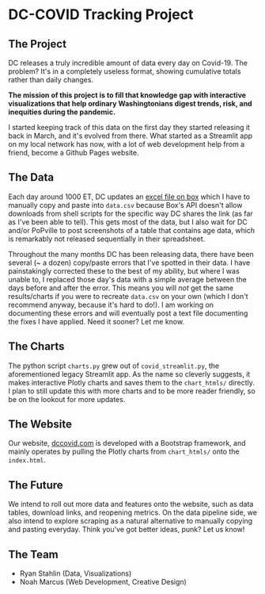 # DC-COVID Tracking Project
## The Project
DC releases a truly incredible amount of data every day on Covid-19. The problem? It's in a completely useless format, showing cumulative totals rather than daily changes. 

**The mission of this project is to fill that knowledge gap with interactive visualizations that help ordinary Washingtonians digest trends, risk, and inequities during the pandemic.**

I started keeping track of this data on the first day they started releasing it back in March, and it's evolved from there. What started as a Streamlit app on my local network has now, with a lot of web development help from a friend, become a Github Pages website.

## The Data
Each day around 1000 ET, DC updates an [excel file on box](https://dcgov.app.box.com/v/DCHealthStatisticsData) which I have to manually copy and paste into `data.csv` because Box's API doesn't allow downloads from shell scripts for the specific way DC shares the link (as far as I've been able to tell). This gets most of the data, but I also wait for DC and/or PoPville to post screenshots of a table that contains age data, which is remarkably not released sequentially in their spreadsheet.

Throughout the many months DC has been releasing data, there have been several (~ a dozen) copy/paste errors that I've spotted in their data. I have painstakingly corrected these to the best of my ability, but where I was unable to, I replaced those day's data with a simple average between the days before and after the error. This means you will *not* get the same results/charts if you were to recreate `data.csv` on your own (which I don't recommend anyway, because it's hard to do!). I am working on documenting these errors and will eventually post a text file documenting the fixes I have applied. Need it sooner? Let me know.

## The Charts
The python script `charts.py` grew out of `covid_streamlit.py`, the aforementioned legacy Streamlit app. As the name so cleverly suggests, it makes interactive Plotly charts and saves them to the `chart_htmls/` directly. I plan to still update this with more charts and to be more reader friendly, so be on the lookout for more updates.

## The Website
Our website, [dccovid.com](dccovid.com) is developed with a Bootstrap framework, and mainly operates by pulling the Plotly charts from `chart_htmls/` onto the `index.html`. 

## The Future
We intend to roll out more data and features onto the website, such as data tables, download links, and reopening metrics. On the data pipeline side, we also intend to explore scraping as a natural alternative to manually copying and pasting everyday. Think you've got better ideas, punk? Let us know!

## The Team
- Ryan Stahlin (Data, Visualizations)
- Noah Marcus (Web Development, Creative Design)
